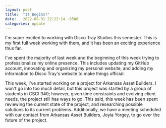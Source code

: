 ```yaml
---
layout: post
title:  "It Begins!"
date:   2022-08-31 22:22:14 -0500
categories: update
---
```

I'm super excited to working with Disco Tray Studios this semester. This is my first full week working with them, and it has been an exciting experience thus far.

I've spent the majority of last week and the beginning of this week trying to professionalize my online presence. This includes updating my GitHub account, innovating and organizing my personal website, and adding my information to Disco Tray's website to make things official.

This week, I've started working on a project for Arkansas Asset Builders. I won't go into too much detail, but this project was started by a group of students in CSCI 340; however, given time constraints and evolving client needs, the project still has ways to go. This said, this week has been spent reviewing the current state of the project, and researching possible solutions to its current problems. Additionally, we have a meeting scheduled with our contact from Arkansas Asset Builders, Joyia Yorgey, to go over the future of the project.  
